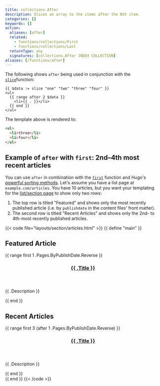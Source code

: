 ```yaml
---
title: collections.After
description: Slices an array to the items after the Nth item.
categories: []
keywords: []
action:
  aliases: [after]
  related:
    - functions/collections/First
    - functions/collections/Last
  returnType: any
  signatures: [collections.After INDEX COLLECTION]
aliases: [/functions/after]
---
```


The following shows `after` being used in conjunction with the [`slice`]function:

```go-html-template
{{ $data := slice "one" "two" "three" "four" }}
<ul>
  {{ range after 2 $data }}
    <li>{{ . }}</li>
  {{ end }}
</ul>
```

The template above is rendered to:

```html
<ul>
  <li>three</li>
  <li>four</li>
</ul>
```

## Example of `after` with `first`: 2nd&ndash;4th most recent articles

You can use `after` in combination with the [`first`] function and Hugo's [powerful sorting methods][lists]. Let's assume you have a list page at `example.com/articles`. You have 10 articles, but you want your templating for the [list/section page] to show only two rows:

1. The top row is titled "Featured" and shows only the most recently published article (i.e. by `publishdate` in the content files' front matter).
2. The second row is titled "Recent Articles" and shows only the 2nd- to 4th-most recently published articles.

{{< code file="layouts/section/articles.html" >}}
{{ define "main" }}
  <section class="row featured-article">
    <h2>Featured Article</h2>
    {{ range first 1 .Pages.ByPublishDate.Reverse }}
    <header>
      <h3><a href="{{ .Permalink }}">{{ .Title }}</a></h3>
    </header>
    <p>{{ .Description }}</p>
  {{ end }}
  </section>
  <div class="row recent-articles">
    <h2>Recent Articles</h2>
    {{ range first 3 (after 1 .Pages.ByPublishDate.Reverse) }}
      <section class="recent-article">
        <header>
          <h3><a href="{{ .Permalink }}">{{ .Title }}</a></h3>
        </header>
        <p>{{ .Description }}</p>
      </section>
    {{ end }}
  </div>
{{ end }}
{{< /code >}}

[`first`]: /functions/collections/first
[list/section page]: /templates/section-templates
[lists]: /templates/lists/#sort-content
[`slice`]: /functions/collections/slice/
